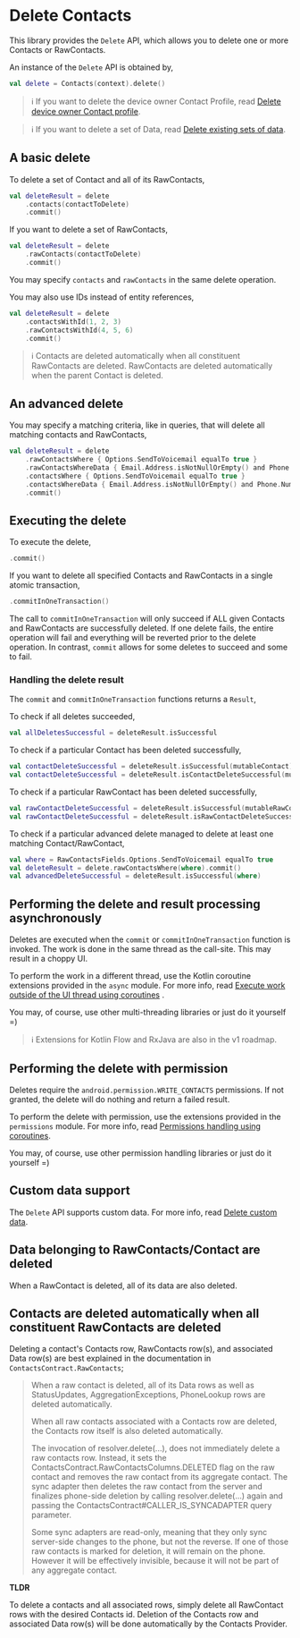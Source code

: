 # Delete Contacts

This library provides the `Delete` API, which allows you to delete one or more Contacts or
RawContacts.

An instance of the `Delete` API is obtained by,

```kotlin
val delete = Contacts(context).delete()
```

> ℹ️ If you want to delete the device owner Contact Profile, read [Delete device owner Contact profile](./../profile/delete-profile.md).

> ℹ️ If you want to delete a set of Data, read [Delete existing sets of data](./../data/delete-data-sets.md).

## A basic delete

To delete a set of Contact and all of its RawContacts,

```kotlin
val deleteResult = delete
    .contacts(contactToDelete)
    .commit()
```

If you want to delete a set of RawContacts,

```kotlin
val deleteResult = delete
    .rawContacts(contactToDelete)
    .commit()
```

You may specify `contacts` and `rawContacts` in the same delete operation.

You may also use IDs instead of entity references,

```kotlin
val deleteResult = delete
    .contactsWithId(1, 2, 3)
    .rawContactsWithId(4, 5, 6)
    .commit()
```

> ℹ️ Contacts are deleted automatically when all constituent RawContacts are deleted. RawContacts 
> are deleted automatically when the parent Contact is deleted.

## An advanced delete

You may specify a matching criteria, like in queries, that will delete all matching contacts and
RawContacts,

```kotlin
val deleteResult = delete
    .rawContactsWhere { Options.SendToVoicemail equalTo true }
    .rawContactsWhereData { Email.Address.isNotNullOrEmpty() and Phone.Number.contains("9") }
    .contactsWhere { Options.SendToVoicemail equalTo true }
    .contactsWhereData { Email.Address.isNotNullOrEmpty() and Phone.Number.contains("9") }
    .commit()
```

## Executing the delete

To execute the delete,

```kotlin
.commit()
```

If you want to delete all specified Contacts and RawContacts in a single atomic transaction,

```kotlin
.commitInOneTransaction()
```

The call to `commitInOneTransaction` will only succeed if ALL given Contacts and RawContacts are
successfully deleted. If one delete fails, the entire operation will fail and everything will be
reverted prior to the delete operation. In contrast, `commit` allows for some deletes to succeed and
some to fail.

### Handling the delete result

The `commit` and `commitInOneTransaction` functions returns a `Result`,

To check if all deletes succeeded,

```kotlin
val allDeletesSuccessful = deleteResult.isSuccessful
```

To check if a particular Contact has been deleted successfully,

```kotlin
val contactDeleteSuccessful = deleteResult.isSuccessful(mutableContact)
val contactDeleteSuccessful = deleteResult.isContactDeleteSuccessful(mutableContact.id)
```

To check if a particular RawContact has been deleted successfully,

```kotlin
val rawContactDeleteSuccessful = deleteResult.isSuccessful(mutableRawContact)
val rawContactDeleteSuccessful = deleteResult.isRawContactDeleteSuccessful(mutableRawContact.id)
```

To check if a particular advanced delete managed to delete at least one matching Contact/RawContact,

```kotlin
val where = RawContactsFields.Options.SendToVoicemail equalTo true
val deleteResult = delete.rawContactsWhere(where).commit()
val advancedDeleteSuccessful = deleteResult.isSuccessful(where)
```

## Performing the delete and result processing asynchronously

Deletes are executed when the `commit` or `commitInOneTransaction` function is invoked. The work is
done in the same thread as the call-site. This may result in a choppy UI.

To perform the work in a different thread, use the Kotlin coroutine extensions provided in
the `async` module. For more info,
read [Execute work outside of the UI thread using coroutines](./../async/async-execution-coroutines.md)
.

You may, of course, use other multi-threading libraries or just do it yourself =)

> ℹ️ Extensions for Kotlin Flow and RxJava are also in the v1 roadmap.

## Performing the delete with permission

Deletes require the `android.permission.WRITE_CONTACTS` permissions. If not granted, the delete will
do nothing and return a failed result.

To perform the delete with permission, use the extensions provided in the `permissions` module. For
more info,
read [Permissions handling using coroutines](./../permissions/permissions-handling-coroutines.md).

You may, of course, use other permission handling libraries or just do it yourself =)

## Custom data support

The `Delete` API supports custom data. For more info,
read [Delete custom data](./../customdata/delete-custom-data.md).

## Data belonging to RawContacts/Contact are deleted

When a RawContact is deleted, all of its data are also deleted.

## Contacts are deleted automatically when all constituent RawContacts are deleted

Deleting a contact's Contacts row, RawContacts row(s), and associated Data row(s) are best explained
in the documentation in `ContactsContract.RawContacts`;

> When a raw contact is deleted, all of its Data rows as well as StatusUpdates,
> AggregationExceptions, PhoneLookup rows are deleted automatically.
>
> When all raw contacts associated with a Contacts row are deleted, the Contacts row itself is also
> deleted automatically.
>
> The invocation of resolver.delete(...), does not immediately delete a raw contacts row. Instead,
> it sets the ContactsContract.RawContactsColumns.DELETED flag on the raw contact and removes the
> raw contact from its aggregate contact. The sync adapter then deletes the raw contact from the
> server and finalizes phone-side deletion by calling resolver.delete(...) again and passing the
> ContactsContract#CALLER_IS_SYNCADAPTER  query parameter.
>
> Some sync adapters are read-only, meaning that they only sync server-side changes to the phone,
> but not the reverse. If one of those raw contacts is marked for deletion, it will remain on the
> phone. However it will be effectively invisible, because it will not be part of any aggregate
> contact.

**TLDR**

To delete a contacts and all associated rows, simply delete all RawContact rows with the desired
Contacts id. Deletion of the Contacts row and associated Data row(s) will be done automatically by
the Contacts Provider.